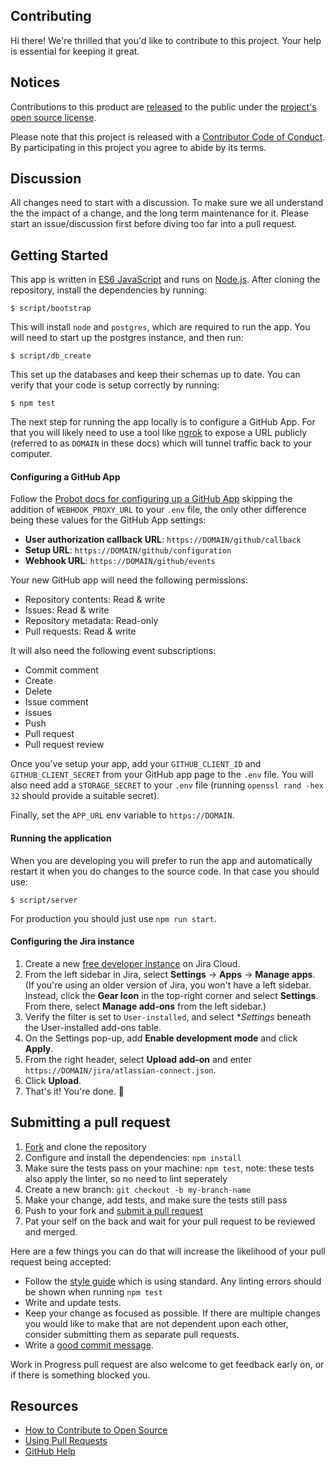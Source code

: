 ## Contributing

[code-of-conduct]: CODE_OF_CONDUCT.md
[fork]: /fork
[license]: LICENSE
[pr]: /compare

[configure-github-app]: https://probot.github.io/docs/development/#configuring-a-github-app
[jira-developer-instance]: https://developer.atlassian.com/platform/marketplace/getting-started/#free-developer-instances-to-build-and-test-your-app
[style]: https://standardjs.com/
[releases]: https://help.github.com/articles/github-terms-of-service/#6-contributions-under-repository-license

Hi there! We're thrilled that you'd like to contribute to this project. Your help is essential for keeping it great.

## Notices
Contributions to this product are [released][releases] to the public under the [project's open source license][license].

Please note that this project is released with a [Contributor Code of Conduct][code-of-conduct]. By participating in this project you agree to abide by its terms.

## Discussion

All changes need to start with a discussion. To make sure we all understand the the impact of a change, and the long term maintenance for it. Please start an issue/discussion first before diving too far into a pull request.

## Getting Started
This app is written in [ES6 JavaScript](https://nodejs.org/en/docs/es6/) and runs on [Node.js](https://nodejs.org/). After cloning the repository, install the dependencies by running:

```
$ script/bootstrap
```

This will install `node` and `postgres`, which are required to run the app. You will need to start up the postgres instance, and then run:

```
$ script/db_create
```

This set up the databases and keep their schemas up to date. You can verify that your code is setup correctly by running:

```
$ npm test
```

The next step for running the app locally is to configure a GitHub App. For that you will likely need to use a tool like [ngrok](https://ngrok.com) to expose a URL publicly (referred to as `DOMAIN` in these docs) which will tunnel traffic back to your computer.

#### Configuring a GitHub App

Follow the [Probot docs for configuring up a GitHub App][configure-github-app] skipping the addition of `WEBHOOK_PROXY_URL` to your `.env` file, the only other difference being these values for the GitHub App settings:

- **User authorization callback URL**: `https://DOMAIN/github/callback`
- **Setup URL**: `https://DOMAIN/github/configuration`
- **Webhook URL**: `https://DOMAIN/github/events`

Your new GitHub app will need the following permissions:

+ Repository contents: Read & write
+ Issues: Read & write
+ Repository metadata: Read-only
+ Pull requests: Read & write

It will also need the following event subscriptions:

+ Commit comment
+ Create
+ Delete
+ Issue comment
+ Issues
+ Push
+ Pull request
+ Pull request review

Once you've setup your app, add your `GITHUB_CLIENT_ID` and `GITHUB_CLIENT_SECRET` from your GitHub app page to the `.env` file. You will also need add a `STORAGE_SECRET` to your `.env` file (running `openssl rand -hex 32` should provide a suitable secret).

Finally, set the `APP_URL` env variable to `https://DOMAIN`.

#### Running the application

When you are developing you will prefer to run the app and automatically restart it when you do changes to the source code. In that case you should use:

```
$ script/server
```

For production you should just use `npm run start`.


#### Configuring the Jira instance

1. Create a new [free developer instance][jira-developer-instance] on Jira Cloud.
2. From the left sidebar in Jira, select **Settings** -> **Apps** -> **Manage apps**. (If you're using an older version of Jira, you won't have a left sidebar. Instead, click the **Gear Icon** in the top-right corner and select **Settings**. From there, select **Manage add-ons** from the left sidebar.)
3. Verify the filter is set to `User-installed`, and select **Settings* beneath the User-installed add-ons table.
4. On the Settings pop-up, add **Enable development mode** and click **Apply**.
5. From the right header, select **Upload add-on** and enter `https://DOMAIN/jira/atlassian-connect.json`.
6. Click **Upload**.
7. That's it! You're done. :tada:

## Submitting a pull request

1. [Fork][fork] and clone the repository
1. Configure and install the dependencies: `npm install`
1. Make sure the tests pass on your machine: `npm test`, note: these tests also apply the linter, so no need to lint seperately
1. Create a new branch: `git checkout -b my-branch-name`
1. Make your change, add tests, and make sure the tests still pass
1. Push to your fork and [submit a pull request][pr]
1. Pat your self on the back and wait for your pull request to be reviewed and merged.

Here are a few things you can do that will increase the likelihood of your pull request being accepted:

- Follow the [style guide][style] which is using standard. Any linting errors should be shown when running `npm test`
- Write and update tests.
- Keep your change as focused as possible. If there are multiple changes you would like to make that are not dependent upon each other, consider submitting them as separate pull requests.
- Write a [good commit message](http://tbaggery.com/2008/04/19/a-note-about-git-commit-messages.html).

Work in Progress pull request are also welcome to get feedback early on, or if there is something blocked you.

## Resources

- [How to Contribute to Open Source](https://opensource.guide/how-to-contribute/)
- [Using Pull Requests](https://help.github.com/articles/about-pull-requests/)
- [GitHub Help](https://help.github.com)
